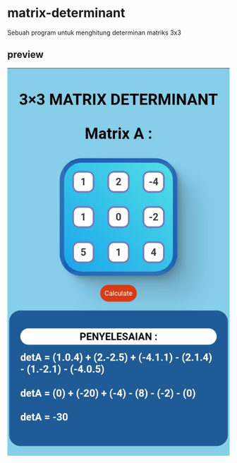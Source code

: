 # matrix-determinant
Sebuah program untuk menghitung determinan matriks 3x3

## preview
![preview](IMG_20221226_104102.jpg)
